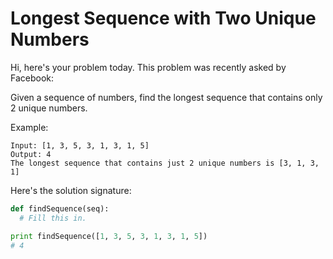 # Longest Sequence with Two Unique Numbers

Hi, here's your problem today. This problem was recently asked by Facebook:

Given a sequence of numbers, find the longest sequence that contains only 2 unique numbers.

Example:
```
Input: [1, 3, 5, 3, 1, 3, 1, 5]
Output: 4
The longest sequence that contains just 2 unique numbers is [3, 1, 3, 1]
```

Here's the solution signature:
```python
def findSequence(seq):
  # Fill this in.

print findSequence([1, 3, 5, 3, 1, 3, 1, 5])
# 4
```